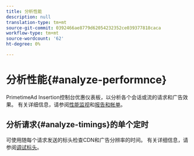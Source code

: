 ```yaml
---
title: 分析性能
description: null
translation-type: tm+mt
source-git-commit: 0392466ae8779d62054232352ce039377818caca
workflow-type: tm+mt
source-wordcount: '62'
ht-degree: 0%

---
```



# 分析性能{#analyze-performnce}

PrimetimeAd Insertion控制台优惠仪表板，以分析各个会话或流的请求和广告效果。 有关详细信息，请参阅[性能监视](/help/primetime-ad-insertion/performance-monitoring-debugging-reporting/performance-monitoring.md)和[报告和帐单](/help/primetime-ad-insertion/performance-monitoring-debugging-reporting/reporting-and-billing.md)。

## 分析请求{#analyze-timings}的单个定时

可使用随每个请求发送的标头检查CDN和广告分辨率的时间。  有关详细信息，请参阅[调试标头](/help/primetime-ad-insertion/performance-monitoring-debugging-reporting/debugging-headers.md)。
